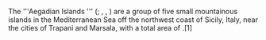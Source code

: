 The '''Aegadian Islands ''' (; , , ) are a group of five small mountainous islands in the Mediterranean Sea off the northwest coast of Sicily, Italy, near the cities of Trapani and Marsala, with a total area of .[1]
